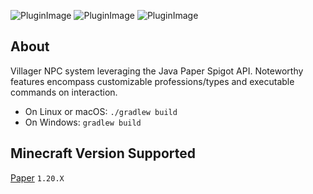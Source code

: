 ![PluginImage](https://i.imgur.com/xQH2hqD.png)
![PluginImage](https://i.imgur.com/tPHY4sv.png)
![PluginImage](https://i.imgur.com/kMTIXwb.png)

## About

Villager NPC system leveraging the Java Paper Spigot API. Noteworthy features encompass customizable professions/types and executable commands on interaction.

* On Linux or macOS: `./gradlew build`
* On Windows: `gradlew build`

## Minecraft Version Supported

[Paper](https://papermc.io/software/paper) `1.20.X`
